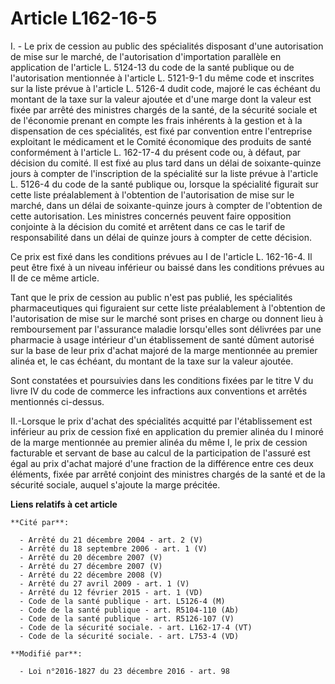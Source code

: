 # Article L162-16-5

I. - Le prix de cession au public des spécialités disposant d'une autorisation de mise sur le marché, de l'autorisation
d'importation parallèle en application de l'article L. 5124-13 du code de la santé publique ou de l'autorisation mentionnée à
l'article L. 5121-9-1 du même code et inscrites sur la liste prévue à l'article L. 5126-4 dudit code, majoré le cas échéant
du montant de la taxe sur la valeur ajoutée et d'une marge dont la valeur est fixée par arrêté des ministres chargés de la
santé, de la sécurité sociale et de l'économie prenant en compte les frais inhérents à la gestion et à la dispensation de ces
spécialités, est fixé par convention entre l'entreprise exploitant le médicament et le Comité économique des produits de
santé conformément à l'article L. 162-17-4 du présent code ou, à défaut, par décision du comité. Il est fixé au plus tard
dans un délai de soixante-quinze jours à compter de l'inscription de la spécialité sur la liste prévue à l'article L. 5126-4
du code de la santé publique ou, lorsque la spécialité figurait sur cette liste préalablement à l'obtention de l'autorisation
de mise sur le marché, dans un délai de soixante-quinze jours à compter de l'obtention de cette autorisation. Les ministres
concernés peuvent faire opposition conjointe à la décision du comité et arrêtent dans ce cas le tarif de responsabilité dans
un délai de quinze jours à compter de cette décision.

Ce prix est fixé dans les conditions prévues au I de l'article L. 162-16-4. Il peut être fixé à un niveau inférieur ou baissé
dans les conditions prévues au II de ce même article. 

Tant que le prix de cession au public n'est pas publié, les spécialités pharmaceutiques qui figuraient sur cette liste
préalablement à l'obtention de l'autorisation de mise sur le marché sont prises en charge ou donnent lieu à remboursement par
l'assurance maladie lorsqu'elles sont délivrées par une pharmacie à usage intérieur d'un établissement de santé dûment
autorisé sur la base de leur prix d'achat majoré de la marge mentionnée au premier alinéa et, le cas échéant, du montant de
la taxe sur la valeur ajoutée. 

Sont constatées et poursuivies dans les conditions fixées par le titre V du livre IV du code de commerce les infractions aux
conventions et arrêtés mentionnés ci-dessus. 

II.-Lorsque le prix d'achat des spécialités acquitté par l'établissement est inférieur au prix de cession fixé en application
du premier alinéa du I minoré de la marge mentionnée au premier alinéa du même I, le prix de cession facturable et servant de
base au calcul de la participation de l'assuré est égal au prix d'achat majoré d'une fraction de la différence entre ces deux
éléments, fixée par arrêté conjoint des ministres chargés de la santé et de la sécurité sociale, auquel s'ajoute la marge
précitée.

**Liens relatifs à cet article**

	**Cité par**:

	  - Arrêté du 21 décembre 2004 - art. 2 (V)
	  - Arrêté du 18 septembre 2006 - art. 1 (V)
	  - Arrêté du 20 décembre 2007 (V)
	  - Arrêté du 27 décembre 2007 (V)
	  - Arrêté du 22 décembre 2008 (V)
	  - Arrêté du 27 avril 2009 - art. 1 (V)
	  - Arrêté du 12 février 2015 - art. 1 (VD)
	  - Code de la santé publique - art. L5126-4 (M)
	  - Code de la santé publique - art. R5104-110 (Ab)
	  - Code de la santé publique - art. R5126-107 (V)
	  - Code de la sécurité sociale. - art. L162-17-4 (VT)
	  - Code de la sécurité sociale. - art. L753-4 (VD)

	**Modifié par**:

	  - Loi n°2016-1827 du 23 décembre 2016 - art. 98
